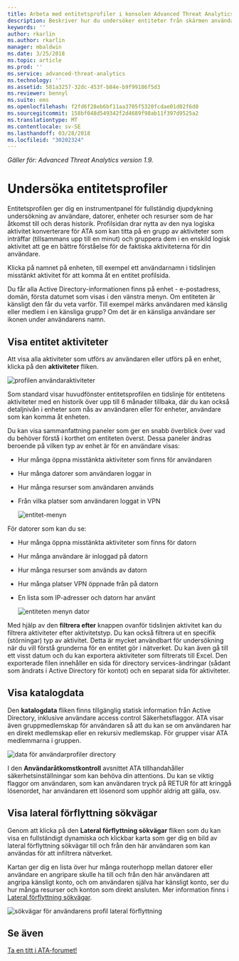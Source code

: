 ```yaml
---
title: Arbeta med entitetsprofiler i konsolen Advanced Threat Analytics | Microsoft Docs
description: Beskriver hur du undersöker entiteter från skärmen användaren profiler i ATA-konsolen
keywords: ''
author: rkarlin
ms.author: rkarlin
manager: mbaldwin
ms.date: 3/25/2018
ms.topic: article
ms.prod: ''
ms.service: advanced-threat-analytics
ms.technology: ''
ms.assetid: 581a3257-32dc-453f-b84e-b9f99186f5d3
ms.reviewer: bennyl
ms.suite: ems
ms.openlocfilehash: f2fd6f28eb6bf11aa3705f5320fcdae01d02f6d0
ms.sourcegitcommit: 158bf048d549342f2d4689f98ab11f397d9525a2
ms.translationtype: MT
ms.contentlocale: sv-SE
ms.lasthandoff: 03/28/2018
ms.locfileid: "30202324"
---
```

*Gäller för: Advanced Threat Analytics version 1.9.*



# <a name="investigating-entity-profiles"></a>Undersöka entitetsprofiler

Entitetsprofilen ger dig en instrumentpanel för fullständig djupdykning undersökning av användare, datorer, enheter och resurser som de har åtkomst till och deras historik. Profilsidan drar nytta av den nya logiska aktivitet konverterare för ATA som kan titta på en grupp av aktiviteter som inträffar (tillsammans upp till en minut) och gruppera dem i en enskild logisk aktivitet att ge en bättre förståelse för de faktiska aktiviteterna för din användare.

Klicka på namnet på enheten, till exempel ett användarnamn i tidslinjen misstänkt aktivitet för att komma åt en entitet profilsida.

Du får alla Active Directory-informationen finns på enhet - e-postadress, domän, första datumet som visas i den vänstra menyn. Om entiteten är känsligt den får du veta varför. Till exempel märks användaren med känslig eller medlem i en känsliga grupp?
Om det är en känsliga användare ser ikonen under användarens namn.

## <a name="view-entity-activities"></a>Visa entitet aktiviteter

Att visa alla aktiviteter som utförs av användaren eller utförs på en enhet, klicka på den **aktiviteter** fliken. 

 ![profilen användaraktiviteter](media/user-profile-activities.png)

Som standard visar huvudfönster entitetsprofilen en tidslinje för entitetens aktiviteter med en historik över upp till 6 månader tillbaka, där du kan också detaljnivån i enheter som nås av användaren eller för enheter, användare som kan komma åt enheten.

Du kan visa sammanfattning paneler som ger en snabb överblick över vad du behöver förstå i korthet om entiteten överst. Dessa paneler ändras beroende på vilken typ av enhet är för en användare visas:
- Hur många öppna misstänkta aktiviteter som finns för användaren
- Hur många datorer som användaren loggar in
- Hur många resurser som användaren används
- Från vilka platser som användaren loggat in VPN

  ![entitet-menyn](media/entity-menu.png)

För datorer som kan du se:
- Hur många öppna misstänkta aktiviteter som finns för datorn
- Hur många användare är inloggad på datorn
- Hur många resurser som används av datorn
- Hur många platser VPN öppnade från på datorn
- En lista som IP-adresser och datorn har använt

  ![entiteten menyn dator](media/entity-computer.png)

Med hjälp av den **filtrera efter** knappen ovanför tidslinjen aktivitet kan du filtrera aktiviteter efter aktivitetstyp. Du kan också filtrera ut en specifik (störningar) typ av aktivitet. Detta är mycket användbart för undersökning när du vill förstå grunderna för en entitet gör i nätverket. Du kan även gå till ett visst datum och du kan exportera aktiviteter som filtrerats till Excel. Den exporterade filen innehåller en sida för directory services-ändringar (sådant som ändrats i Active Directory för kontot) och en separat sida för aktiviteter. 

## <a name="view-directory-data"></a>Visa katalogdata

Den **katalogdata** fliken finns tillgänglig statisk information från Active Directory, inklusive användare access control Säkerhetsflaggor. ATA visar även gruppmedlemskap för användaren så att du kan se om användaren har en direkt medlemskap eller en rekursiv medlemskap. För grupper visar ATA medlemmarna i gruppen.

 ![data för användarprofiler directory](media/user-profile-dir-data.png)

I den **Användaråtkomstkontroll** avsnittet ATA tillhandahåller säkerhetsinställningar som kan behöva din attentions. Du kan se viktig flaggor om användaren, som kan användaren tryck på RETUR för att kringgå lösenordet, har användaren ett lösenord som upphör aldrig att gälla, osv. 

## <a name="view-lateral-movement-paths"></a>Visa lateral förflyttning sökvägar

Genom att klicka på den **Lateral förflyttning sökvägar** fliken som du kan visa en fullständigt dynamiska och klickbar karta som ger dig en bild av lateral förflyttning sökvägar till och från den här användaren som kan användas för att infiltrera nätverket.

Kartan ger dig en lista över hur många routerhopp mellan datorer eller användare en angripare skulle ha till och från den här användaren att angripa känsligt konto, och om användaren själva har känsligt konto, ser du hur många resurser och konton som direkt ansluten. Mer information finns i [Lateral förflyttning sökvägar](use-case-lateral-movement-path.md). 

 ![sökvägar för användarens profil lateral förflyttning](media/user-profile-lateral-movement-paths.png)


## <a name="see-also"></a>Se även
[Ta en titt i ATA-forumet!](https://social.technet.microsoft.com/Forums/security/home?forum=mata)
